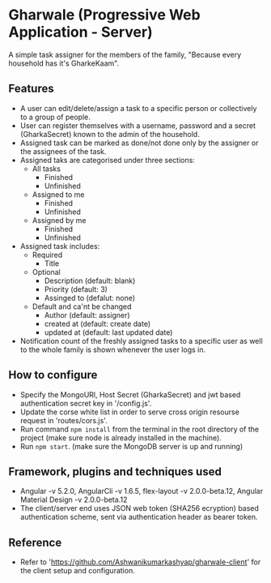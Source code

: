 # Gharwale (Progressive Web Application - Server)

A simple task assigner for the members of the family, "Because every household has it's GharkeKaam".

## Features

* A user can edit/delete/assign a task to a specific person or collectively to a group of people.
* User can register themselves with a username, password and a secret (GharkaSecret) known to the admin of the household.
* Assigned task can be marked as done/not done only by the assigner or the assignees of the task.
* Assigned taks are categorised under three sections: 
    * All tasks
        * Finished
        * Unfinished
    * Assigned to me
        * Finished
        * Unfinished
    * Assigned by me
        * Finished
        * Unfinished
* Assigned task includes:
    * Required
        * Title
    * Optional
        * Description (default: blank)
        * Priority (default: 3)
        * Assinged to (defalut: none)
    * Default and ca'nt be changed
        * Author (default: assigner)
        * created at (default: create date)
        * updated at (default: last updated date)
* Notification count of the freshly assigned tasks to a specific user as well to the whole family is shown whenever the user logs in.

## How to configure

* Specify the MongoURl, Host Secret (GharkaSecret) and jwt based authentication secret key in '/config.js'.
* Update the corse white list in order to serve cross origin resourse request in 'routes/cors.js'.
* Run command `npm install` from the terminal in the root directory of the project (make sure node is already installed in the machine).
* Run `npm start`. (make sure the MongoDB server is up and running)

## Framework, plugins and techniques used
* Angular -v 5.2.0, AngularCli -v 1.6.5, flex-layout -v 2.0.0-beta.12, Angular Material Design -v 2.0.0-beta.12
* The client/server end uses JSON web token (SHA256 ecryption) based authentication scheme, sent via authentication header as bearer token.

## Reference
* Refer to 'https://github.com/Ashwanikumarkashyap/gharwale-client' for the client setup and configuration.